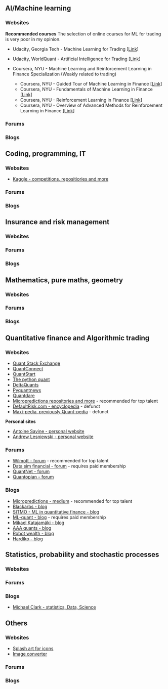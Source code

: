 ## AI/Machine learning

### Websites
**Recommended courses**
The selection of online courses for ML for trading is very poor in my opinion.  

* Udacity, Georgia Tech - Machine Learning for Trading [[Link]](https://eu.udacity.com/course/machine-learning-for-trading--ud501)
* Udacity, WorldQuant - Artificial Intelligence for Trading [[Link]](https://eu.udacity.com/course/ai-for-trading--nd880)

* Coursera, NYU - Machine Learning and Reinforcement Learning in Finance Specialization (Weakly related to trading)
  * Coursera, NYU - Guided Tour of Machine Learning in Finance [[Link]](https://www.coursera.org/learn/guided-tour-machine-learning-finance)
  * Coursera, NYU - Fundamentals of Machine Learning in Finance [[Link]](https://www.coursera.org/learn/fundamentals-machine-learning-in-finance)
  * Coursera, NYU - Reinforcement Learning in Finance [[Link]](https://www.coursera.org/learn/reinforcement-learning-in-finance)
  * Coursera, NYU - Overview of Advanced Methods for Reinforcement Learning in Finance [[Link]](https://www.coursera.org/learn/advanced-methods-reinforcement-learning-finance)
  

### Forums

### Blogs


## Coding, programming, IT

### Websites
* [Kaggle - competitions, repositiories and more](https://www.kaggle.com/)

### Forums

### Blogs


## Insurance and risk management

### Websites

### Forums

### Blogs

## Mathematics, pure maths, geometry

### Websites

### Forums

### Blogs

## Quantitative finance and Algorithmic trading

### Websites
* [Quant Stack Exchange](https://quant.stackexchange.com/)
* [QuantConnect](https://www.quantconnect.com/)
* [QuantStart](https://www.quantstart.com/)
* [The python quant](https://home.tpq.io/pqp/)
* [DeltaQuants](http://www.deltaquants.com/)
* [Pyquantnews](https://pyquantnews.com/)
* [Quantdare](https://quantdare.com/)
* [Micropredictions repositories and more](https://github.com/microprediction) - recommended for top talent
* [DefaultRisk.com - encyclopedia](http://www.defaultrisk.com/) - defunct
* [Maxi-pedia, previously Quant-pedia](http://www.maxi-pedia.com/indexpg) - defunct

**Personal sites**
* [Antoine Savine - personal website](https://antoinesavine.com/)
* [Andrew Lesniewski - personal website](https://lesniewski.us/presentations.html)

### Forums
* [Wilmott - forum](https://wilmott.com/) - recommended for top talent
* [Data sim financial - forum](https://datasimfinancial.com/forum) - requires paid membership
* [QuantNet - forum](https://quantnet.com/)
* [Quantopian - forum](https://community.quantopian.com/home)

### Blogs
* [Micropredictions - medium](https://microprediction.medium.com/) - recommended for top talent
* [Blackarbs - blog](https://www.blackarbs.com/)
* [SITMO - ML in quantitative finance - blog](https://www.sitmo.com/)
* [ML-quant - blog](https://www.ml-quant.com/public) - requires paid membership
* [Mikael Katajamäki - blog](https://mikejuniperhill.blogspot.com/)
* [AAA quants - blog](https://aaaquants.com/category/blog/)
* [Robot wealth - blog](https://robotwealth.com/blog/)
* [Hardikp - blog](https://www.hardikp.com/blog/)

## Statistics, probability and stochastic processes

### Websites

### Forums

### Blogs
* [Michael Clark - statistics, Data, Science](https://m-clark.github.io/)


## Others

### Websites

* [Splash art for icons](https://unsplash.com/)
* [Image converter](https://icoconvert.com/)

### Forums

### Blogs
